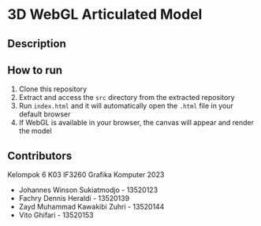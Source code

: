 # 3D WebGL Articulated Model

## Description

## How to run

1. Clone this repository
2. Extract and access the `src` directory from the extracted repository
3. Run `index.html` and it will automatically open the `.html` file in your default browser
4. If WebGL is available in your browser, the canvas will appear and render the model

## Contributors

Kelompok 6 K03 IF3260 Grafika Komputer 2023

-   Johannes Winson Sukiatmodjo - 13520123
-   Fachry Dennis Heraldi - 13520139
-   Zayd Muhammad Kawakibi Zuhri - 13520144
-   Vito Ghifari - 13520153
